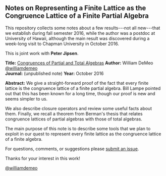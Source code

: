 ## Notes on Representing a Finite Lattice as the Congruence Lattice of a Finite Partial Algebra

This repository collects some notes about a few results---not all new---that we
establish during fall semester 2016, while the author was a postdoc at 
University of Hawaii, although the main result was discovered during a week-long
visit to Chapman University in October 2016.

This is joint work with **Peter Jipsen**.

**Title:** [Congruences of Partial and Total Algebras](https://github.com/UniversalAlgebra/par-alg-rep/raw/master/par-alg-rep.pdf)
**Author:** William DeMeo [@williamdemeo](https://github.com/williamdemeo)  
**Journal:** (unpublished note)
**Year:** October 2016  

**Abstract:** We give a straight-forward proof of the fact 
that every finite lattice is the congruence lattice of a 
finite partial algebra. Bill Lampe pointed out that this 
has been known for a long time, though our proof is new 
and seems simpler to us.

We also describe closure operators and review some useful 
facts about them. Finally, we recall a theorem from Berman's 
thesis that relates congruence lattices of partial algebras 
with those of total algebras.

The main purpose of this note is to describe some tools 
that we plan to exploit in our quest to represent every finite 
lattice as the congruence lattice of a finite algebra.

For questions, comments, or suggestions please [submit an issue][].

Thanks for your interest in this work!

[@williamdemeo](https://github.com/williamdemeo)

[submit an issue]: https://github.com/UniversalAlgebra/par-alg-rep/issues/new
